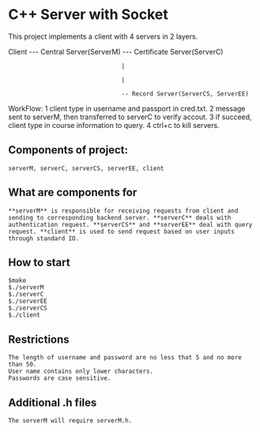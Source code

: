 # C++ Server with Socket
This project implements a client with 4 servers in 2 layers.

Client --- Central Server(ServerM) --- Certificate Server(ServerC)

                                    |

                                    |

                                    -- Record Server(ServerCS, ServerEE)
                                
WorkFlow:
    1 client type in username and passport in cred.txt.
    2 message sent to serverM, then transferred to serverC to verify accout.
    3 if succeed, client type in course information to query.
    4 ctrl+c to kill servers.

## Components of project:
    serverM, serverC, serverCS, serverEE, client

## What are components for
    **serverM** is responsible for receiving requests from client and sending to corresponding backend server. **serverC** deals with authentication request. **serverCS** and **serverEE** deal with query request. **client** is used to send request based on user inputs through standard IO.

## How to start
    $make
    $./serverM
    $./serverC
    $./serverEE
    $./serverCS
    $./client

## Restrictions
    The length of username and password are no less that 5 and no more than 50.
    User name contains only lower characters.
    Passwords are case sensitive.

## Additional .h files
    The serverM will require serverM.h.

